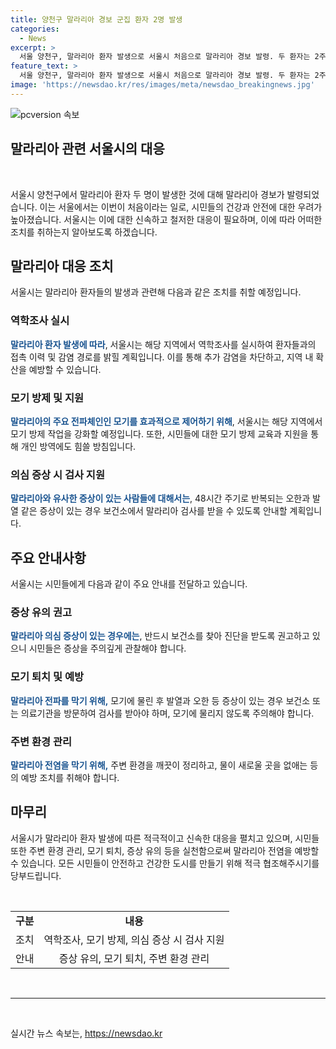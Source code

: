 ```yaml
---
title: 양천구 말라리아 경보 군집 환자 2명 발생
categories:
  - News
excerpt: >
  서울 양천구, 말라리아 환자 발생으로 서울시 처음으로 말라리아 경보 발령. 두 환자는 2주 이내 증상 발생, 거주지 근처 첫 군집 사례. 서울시, 역학조사 및 모기 방제로 확산 방지에 총력. 의심 증상 시 48시간 간 주기적 검사 안내.
feature_text: >
  서울 양천구, 말라리아 환자 발생으로 서울시 처음으로 말라리아 경보 발령. 두 환자는 2주 이내 증상 발생, 거주지 근처 첫 군집 사례. 서울시, 역학조사 및 모기 방제로 확산 방지에 총력. 의심 증상 시 48시간 간 주기적 검사 안내.
image: 'https://newsdao.kr/res/images/meta/newsdao_breakingnews.jpg'
---
```


<p><img src="https://newsdao.kr/res/images/meta/newsdao_breakingnews.jpg" alt="pcversion 속보" /></p>

<h2>말라리아 관련 서울시의 대응</h2>

<p data-ke-size="size16">&nbsp;</p>

<p>서울시 양천구에서 말라리아 환자 두 명이 발생한 것에 대해 말라리아 경보가 발령되었습니다. 이는 서울에서는 이번이 처음이라는 일로, 시민들의 건강과 안전에 대한 우려가 높아졌습니다. 서울시는 이에 대한 신속하고 철저한 대응이 필요하며, 이에 따라 어떠한 조치를 취하는지 알아보도록 하겠습니다.</p>

<h2 data-ke-size="size26">말라리아 대응 조치</h2>

<p>서울시는 말라리아 환자들의 발생과 관련해 다음과 같은 조치를 취할 예정입니다.</p>

<h3>역학조사 실시</h3>

<p><b><span style="color: #1a5490;">말라리아 환자 발생에 따라</span></b>, 서울시는 해당 지역에서 역학조사를 실시하여 환자들과의 접촉 이력 및 감염 경로를 밝힐 계획입니다. 이를 통해 추가 감염을 차단하고, 지역 내 확산을 예방할 수 있습니다.</p>

<h3>모기 방제 및 지원</h3>

<p><b><span style="color: #1a5490;">말라리아의 주요 전파체인인 모기를 효과적으로 제어하기 위해</span></b>, 서울시는 해당 지역에서 모기 방제 작업을 강화할 예정입니다. 또한, 시민들에 대한 모기 방제 교육과 지원을 통해 개인 방역에도 힘쓸 방침입니다.</p>

<h3>의심 증상 시 검사 지원</h3>

<p><b><span style="color: #1a5490;">말라리아와 유사한 증상이 있는 사람들에 대해서는</span></b>, 48시간 주기로 반복되는 오한과 발열 같은 증상이 있는 경우 보건소에서 말라리아 검사를 받을 수 있도록 안내할 계획입니다.</p>

<h2 data-ke-size="size26">주요 안내사항</h2>

<p>서울시는 시민들에게 다음과 같이 주요 안내를 전달하고 있습니다.</p>

<h3>증상 유의 권고</h3>

<p><b><span style="color: #1a5490;">말라리아 의심 증상이 있는 경우에는</span></b>, 반드시 보건소를 찾아 진단을 받도록 권고하고 있으니 시민들은 증상을 주의깊게 관찰해야 합니다.</p>

<h3>모기 퇴치 및 예방</h3>

<p><b><span style="color: #1a5490;">말라리아 전파를 막기 위해,</span></b> 모기에 물린 후 발열과 오한 등 증상이 있는 경우 보건소 또는 의료기관을 방문하여 검사를 받아야 하며, 모기에 물리지 않도록 주의해야 합니다.</p>

<h3>주변 환경 관리</h3>

<p><b><span style="color: #1a5490;">말라리아 전염을 막기 위해,</span></b> 주변 환경을 깨끗이 정리하고, 물이 새로울 곳을 없애는 등의 예방 조치를 취해야 합니다.</p>

<h2 data-ke-size="size26">마무리</h2>

<p>서울시가 말라리아 환자 발생에 따른 적극적이고 신속한 대응을 펼치고 있으며, 시민들 또한 주변 환경 관리, 모기 퇴치, 증상 유의 등을 실천함으로써 말라리아 전염을 예방할 수 있습니다. 모든 시민들이 안전하고 건강한 도시를 만들기 위해 적극 협조해주시기를 당부드립니다.</p>

<p data-ke-size="size16">&nbsp;</p>

<table>
<tbody>
<tr>
<td style="text-align: center; height: 17px;"><b>구분</b></td>
<td style="text-align: center; height: 17px;"><b>내용</b></td>
</tr>
<tr>
<td style="text-align: center; height: 17px;">조치</td>
<td style="text-align: center; height: 17px;">역학조사, 모기 방제, 의심 증상 시 검사 지원</td>
</tr>
<tr>
<td style="text-align: center; height: 17px;">안내</td>
<td style="text-align: center; height: 17px;">증상 유의, 모기 퇴치, 주변 환경 관리</td>
</tr>
</tbody>
</table>

<p data-ke-size="size16">&nbsp;</p>

<hr>

<p data-ke-size="size16">&nbsp;</p>
실시간 뉴스 속보는, <a href="https://newsdao.kr" rel="dofollow">https://newsdao.kr</a>


